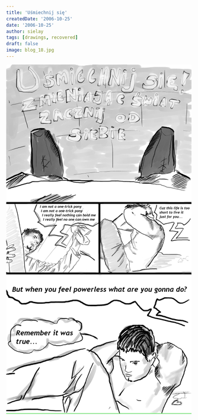 ```yaml
---
title: 'Uśmiechnij się'
createdDate: '2006-10-25'
date: '2006-10-25'
author: sielay
tags: [drawings, recovered]
draft: false
image: blog_18.jpg
---
```


![](blog_18.jpg)
